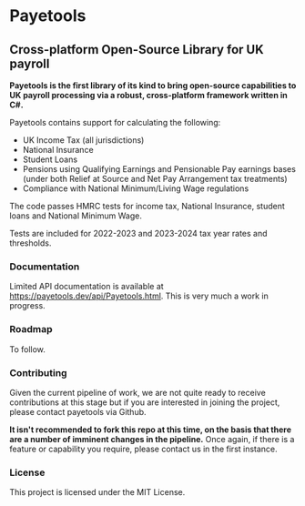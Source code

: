 # Payetools
## Cross-platform Open-Source Library for UK payroll

**Payetools is the first library of its kind to bring open-source capabilities to UK payroll processing via a robust, cross-platform framework written in C#.**

Payetools contains support for calculating the following:

- UK Income Tax (all jurisdictions)
- National Insurance
- Student Loans
- Pensions using Qualifying Earnings and Pensionable Pay earnings bases (under both Relief at Source and Net Pay Arrangement tax treatments)
- Compliance with National Minimum/Living Wage regulations

The code passes HMRC tests for income tax, National Insurance, student loans and National Minimum Wage.

Tests are included for 2022-2023 and 2023-2024 tax year rates and thresholds.

### Documentation
Limited API documentation is available at https://payetools.dev/api/Payetools.html.  This is very much a work in progress.
 
### Roadmap
To follow.

### Contributing
Given the current pipeline of work, we are not quite ready to receive contributions at this stage but if you are interested in joining the project, please contact payetools via Github.

**It isn't recommended to fork this repo at this time, on the basis that there are a number of imminent changes in the pipeline.**  Once again, if there is a feature or capability you require, please contact us in the first instance.

### License
This project is licensed under the MIT License.

